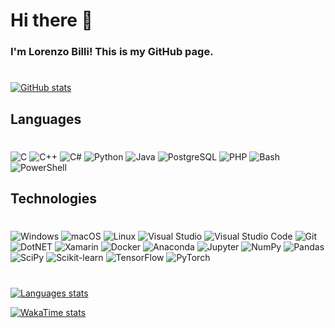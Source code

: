 # Hi there 👋

### I'm Lorenzo Billi! This is my GitHub page.

#

[![GitHub stats](https://github-readme-stats.vercel.app/api?username=lorenzobilli&custom_title=My%20Github%20stats&theme=dark&count_private=true&include_all_commits=true&show_icons=true)](https://github.com/anuraghazra/github-readme-stats)

## Languages
#

![C](https://img.shields.io/badge/-C-b01030?&logo=c)
![C++](https://img.shields.io/badge/-C++-1b6f1b?&logo=cplusplus)
![C#](https://img.shields.io/badge/-CSharp-005eba?&logo=csharp)
![Python](https://img.shields.io/badge/-Python-ccac00?&logo=python)
![Java](https://img.shields.io/badge/-Java-5f3d00?&logo=java)
![PostgreSQL](https://img.shields.io/badge/-PostgreSQL-781078?&logo=postgresql)
![PHP](https://img.shields.io/badge/-PHP-210f88?&logo=php)
![Bash](https://img.shields.io/badge/-Bash-60686c?&logo=gnubash)
![PowerShell](https://img.shields.io/badge/-PowerShell-00cccc?&logo=powershell)

## Technologies
#

![Windows](https://img.shields.io/badge/-Windows-054d79?&logo=microsoft)
![macOS](https://img.shields.io/badge/-macOS-006600?&logo=apple)
![Linux](https://img.shields.io/badge/-Linux-6f0000?&logo=linux)
![Visual Studio](https://img.shields.io/badge/-VisualStudio-6518ac?&logo=visualstudio)
![Visual Studio Code](https://img.shields.io/badge/-VisualStudioCode-005EBA?&logo=visualstudiocode)
![Git](https://img.shields.io/badge/-Git-596673?&logo=git)
![DotNET](https://img.shields.io/badge/-DotNET-0099CC?&logo=dotnet)
![Xamarin](https://img.shields.io/badge/-Xamarin-00CCCC?&logo=xamarin)
![Docker](https://img.shields.io/badge/-Docker-3C4143?&logo=docker)
![Anaconda](https://img.shields.io/badge/-Anaconda-33CC00?&logo=anaconda)
![Jupyter](https://img.shields.io/badge/-Jupyter-596673?&logo=jupyter)
![NumPy](https://img.shields.io/badge/-NumPy-CC0000?&logo=numpy)
![Pandas](https://img.shields.io/badge/-Pandas-CC8400?&logo=pandas)
![SciPy](https://img.shields.io/badge/-SciPy-256F46?&logo=scipy)
![Scikit-learn](https://img.shields.io/badge/-ScikitLearn-00006F?&logo=scikit-learn)
![TensorFlow](https://img.shields.io/badge/-TensorFlow-2C2F31?&logo=tensorflow)
![PyTorch](https://img.shields.io/badge/-PyTorch-000000?&logo=pytorch)

#

[![Languages stats](https://github-readme-stats.vercel.app/api/top-langs/?username=lorenzobilli&custom_title=Top%20langs%20used%20in%20my%20public%20repos&theme=dark&layout=compact)](https://github.com/anuraghazra/github-readme-stats)

[![WakaTime stats](https://github-readme-stats.vercel.app/api/wakatime?username=lorenzobilli&custom_title=WakaTime%20last%207%20days%20stats&theme=dark&range=last_7_days)](https://github.com/anuraghazra/github-readme-stats)

